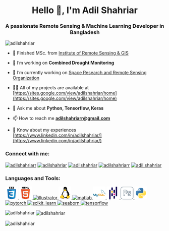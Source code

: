 <h1 align="center">Hello 👋, I'm Adil Shahriar</h1>
<h3 align="center">A passionate Remote Sensing & Machine Learning Developer in Bangladesh</h3>

<p align="left"> <img src="https://komarev.com/ghpvc/?username=adilshahriar&label=Profile%20views&color=ded70d&style=plastic" alt="adilshahriar" /> </p>

- 🔭 Finished MSc. from [Institute of Remote Sensing & GIS](https://www.juniv.edu/institute/irs)

- 🌱 I’m working on **Combined Drought Monitoring**

- 👯 I’m currently working on [Space Research and Remote Sensing Organization](https://sparrso.gov.bd/)

- 👨‍💻 All of my projects are available at [https://sites.google.com/view/adilshahriar/home](https://sites.google.com/view/adilshahriar/home)

- 💬 Ask me about **Python, Tensorflow, Keras**

- 📫 How to reach me **adilshahriarr@gmail.com**

- 📄 Know about my experiences [https://www.linkedin.com/in/adilshahriar/](https://www.linkedin.com/in/adilshahriar/)

<h3 align="left">Connect with me:</h3>
<p align="left">
<a href="https://twitter.com/adilshahriarr" target="blank"><img align="center" src="https://raw.githubusercontent.com/rahuldkjain/github-profile-readme-generator/master/src/images/icons/Social/twitter.svg" alt="adilshahriarr" height="30" width="40" /></a>
<a href="https://linkedin.com/in/adilshahriar" target="blank"><img align="center" src="https://raw.githubusercontent.com/rahuldkjain/github-profile-readme-generator/master/src/images/icons/Social/linked-in-alt.svg" alt="adilshahriar" height="30" width="40" /></a>
<a href="https://kaggle.com/adilshahriar" target="blank"><img align="center" src="https://raw.githubusercontent.com/rahuldkjain/github-profile-readme-generator/master/src/images/icons/Social/kaggle.svg" alt="adilshahriar" height="30" width="40" /></a>
<a href="https://fb.com/adilshahriarr" target="blank"><img align="center" src="https://raw.githubusercontent.com/rahuldkjain/github-profile-readme-generator/master/src/images/icons/Social/facebook.svg" alt="adilshahriarr" height="30" width="40" /></a>
<a href="https://instagram.com/adil.shahriar" target="blank"><img align="center" src="https://raw.githubusercontent.com/rahuldkjain/github-profile-readme-generator/master/src/images/icons/Social/instagram.svg" alt="adil.shahriar" height="30" width="40" /></a>
</p>

<h3 align="left">Languages and Tools:</h3>
<p align="left"> <a href="https://www.w3schools.com/css/" target="_blank" rel="noreferrer"> <img src="https://raw.githubusercontent.com/devicons/devicon/master/icons/css3/css3-original-wordmark.svg" alt="css3" width="40" height="40"/> </a> <a href="https://www.w3.org/html/" target="_blank" rel="noreferrer"> <img src="https://raw.githubusercontent.com/devicons/devicon/master/icons/html5/html5-original-wordmark.svg" alt="html5" width="40" height="40"/> </a> <a href="https://www.adobe.com/in/products/illustrator.html" target="_blank" rel="noreferrer"> <img src="https://www.vectorlogo.zone/logos/adobe_illustrator/adobe_illustrator-icon.svg" alt="illustrator" width="40" height="40"/> </a> <a href="https://www.linux.org/" target="_blank" rel="noreferrer"> <img src="https://raw.githubusercontent.com/devicons/devicon/master/icons/linux/linux-original.svg" alt="linux" width="40" height="40"/> </a> <a href="https://www.mathworks.com/" target="_blank" rel="noreferrer"> <img src="https://upload.wikimedia.org/wikipedia/commons/2/21/Matlab_Logo.png" alt="matlab" width="40" height="40"/> </a> <a href="https://www.mysql.com/" target="_blank" rel="noreferrer"> <img src="https://raw.githubusercontent.com/devicons/devicon/master/icons/mysql/mysql-original-wordmark.svg" alt="mysql" width="40" height="40"/> </a> <a href="https://pandas.pydata.org/" target="_blank" rel="noreferrer"> <img src="https://raw.githubusercontent.com/devicons/devicon/2ae2a900d2f041da66e950e4d48052658d850630/icons/pandas/pandas-original.svg" alt="pandas" width="40" height="40"/> </a> <a href="https://www.photoshop.com/en" target="_blank" rel="noreferrer"> <img src="https://raw.githubusercontent.com/devicons/devicon/master/icons/photoshop/photoshop-line.svg" alt="photoshop" width="40" height="40"/> </a> <a href="https://www.python.org" target="_blank" rel="noreferrer"> <img src="https://raw.githubusercontent.com/devicons/devicon/master/icons/python/python-original.svg" alt="python" width="40" height="40"/> </a> <a href="https://pytorch.org/" target="_blank" rel="noreferrer"> <img src="https://www.vectorlogo.zone/logos/pytorch/pytorch-icon.svg" alt="pytorch" width="40" height="40"/> </a> <a href="https://scikit-learn.org/" target="_blank" rel="noreferrer"> <img src="https://upload.wikimedia.org/wikipedia/commons/0/05/Scikit_learn_logo_small.svg" alt="scikit_learn" width="40" height="40"/> </a> <a href="https://seaborn.pydata.org/" target="_blank" rel="noreferrer"> <img src="https://seaborn.pydata.org/_images/logo-mark-lightbg.svg" alt="seaborn" width="40" height="40"/> </a> <a href="https://www.tensorflow.org" target="_blank" rel="noreferrer"> <img src="https://www.vectorlogo.zone/logos/tensorflow/tensorflow-icon.svg" alt="tensorflow" width="40" height="40"/> </a> </p>

<p><img align="left" src="https://github-readme-stats.vercel.app/api/top-langs?username=adilshahriar&show_icons=true&theme=gruvbox&locale=en&layout=compact" alt="adilshahriar" /></p>

<p>&nbsp;<img align="center" src="https://github-readme-stats.vercel.app/api?username=adilshahriar&show_icons=true&theme=dark&locale=en" alt="adilshahriar" /></p>

<p><img align="center" src="https://github-readme-streak-stats.herokuapp.com/?user=adilshahriar&" alt="adilshahriar" /></p>
